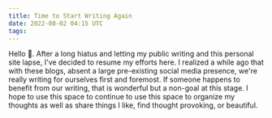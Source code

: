 ```yaml
---
title: Time to Start Writing Again
date: 2022-08-02 04:15 UTC
tags:
---
```


Hello 👋. After a long hiatus and letting my public writing and this personal site lapse, I've decided to resume my efforts here. I realized a while ago that with these blogs, absent a large pre-existing social media presence, we're really writing for ourselves first and foremost. If someone happens to benefit from our writing, that is wonderful but a non-goal at this stage. I hope to use this space to continue to use this space to organize my thoughts as well as share things I like, find thought provoking, or beautiful.